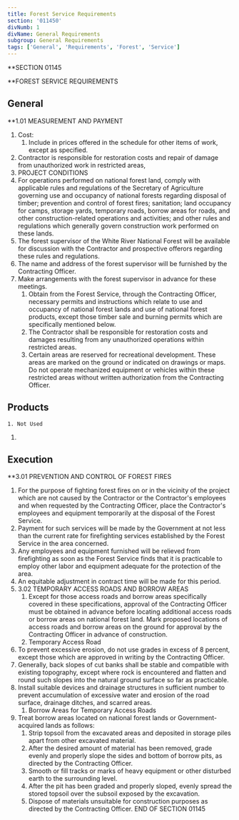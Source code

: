 ```yaml
---
title: Forest Service Requirements
section: '011450'
divNumb: 1
divName: General Requirements
subgroup: General Requirements
tags: ['General', 'Requirements', 'Forest', 'Service']
---
```



 **SECTION 01145

 **FOREST SERVICE REQUIREMENTS

## General


 **1.01 MEASUREMENT AND PAYMENT
   1. Cost:
       1. Include in prices offered in the schedule for other items of work, except as specified.
   1. Contractor is responsible for restoration costs and repair of damage from unauthorized work in restricted areas, 
02. PROJECT CONDITIONS
   1. For operations performed on national forest land, comply with applicable rules and regulations of the Secretary of Agriculture governing use and occupancy of national forests regarding disposal of timber; prevention and control of forest fires; sanitation; land occupancy for camps, storage yards, temporary roads, borrow areas for roads, and other construction-related operations and activities; and other rules and regulations which generally govern construction work performed on these lands.
   1. The forest supervisor of the White River National Forest will be available for discussion with the Contractor and prospective offerors regarding these rules and regulations.
1. The name and address of the forest supervisor will be furnished by the Contracting Officer.
2. Make arrangements with the forest supervisor in advance for these meetings.
   1. Obtain from the Forest Service, through the Contracting Officer, necessary permits and instructions which relate to use and occupancy of national forest lands and use of national forest products, except those timber sale and burning permits which are specifically mentioned below.
   1. The Contractor shall be responsible for restoration costs and damages resulting from any unauthorized operations within restricted areas.
   1. Certain areas are reserved for recreational development. These areas are marked on the ground or indicated on drawings or maps. Do not operate mechanized equipment or vehicles within these restricted areas without written authorization from the Contracting Officer.

## Products

    1. Not Used
1. 

## Execution


 **3.01 PREVENTION AND CONTROL OF FOREST FIRES
   1. For the purpose of fighting forest fires on or in the vicinity of the project which are not caused by the Contractor or the Contractor's employees and when requested by the Contracting Officer, place the Contractor's employees and equipment temporarily at the disposal of the Forest Service.
1. Payment for such services will be made by the Government at not less than the current rate for firefighting services established by the Forest Service in the area concerned. 
2. Any employees and equipment furnished will be relieved from firefighting as soon as the Forest Service finds that it is practicable to employ other labor and equipment adequate for the protection of the area.
3. An equitable adjustment in contract time will be made for this period.
1. 3.02 TEMPORARY ACCESS ROADS AND BORROW AREAS
   1. Except for those access roads and borrow areas specifically covered in these specifications, approval of the Contracting Officer must be obtained in advance before locating additional access roads or borrow areas on national forest land. Mark proposed locations of access roads and borrow areas on the ground for approval by the Contracting Officer in advance of construction.
   1. Temporary Access Road
1. To prevent excessive erosion, do not use grades in excess of 8 percent, except those which are approved in writing by the Contracting Officer.
2. Generally, back slopes of cut banks shall be stable and compatible with existing topography, except where rock is encountered and flatten and round such slopes into the natural ground surface so far as practicable.
3. Install suitable devices and drainage structures in sufficient number to prevent accumulation of excessive water and erosion of the road surface, drainage ditches, and scarred areas.
   1. Borrow Areas for Temporary Access Roads
1. Treat borrow areas located on national forest lands or Government-acquired lands as follows:
      1. Strip topsoil from the excavated areas and deposited in storage piles apart from other excavated material.
      1. After the desired amount of material has been removed, grade evenly and properly slope the sides and bottom of borrow pits, as directed by the Contracting Officer.
      1. Smooth or fill tracks or marks of heavy equipment or other disturbed earth to the surrounding level.
      1. After the pit has been graded and properly sloped, evenly spread the stored topsoil over the subsoil exposed by the excavation.
      1. Dispose of materials unsuitable for construction purposes as directed by the Contracting Officer.
END OF SECTION 01145

